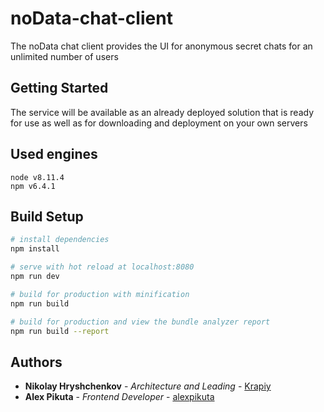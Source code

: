 # noData-chat-client

The noData chat client provides the UI for anonymous secret chats for an unlimited number of users

## Getting Started

The service will be available as an already deployed solution that is ready for use as well as for downloading and deployment on your own servers

## Used engines

```
node v8.11.4
npm v6.4.1
```

## Build Setup

``` bash
# install dependencies
npm install

# serve with hot reload at localhost:8080
npm run dev

# build for production with minification
npm run build

# build for production and view the bundle analyzer report
npm run build --report
```

## Authors

* **Nikolay Hryshchenkov** - *Architecture and Leading* - [Krapiy](https://github.com/Krapiy)
* **Alex Pikuta** - *Frontend Developer* - [alexpikuta](https://github.com/alexpikuta)
